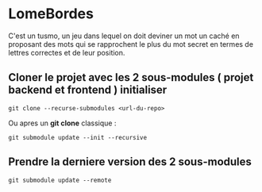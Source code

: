# LomeBordes

C'est un tusmo, un jeu dans lequel on doit deviner un mot un caché en proposant des mots qui se rapprochent le plus du mot secret en termes de lettres correctes et de leur position.


## Cloner le projet avec les 2 sous-modules ( projet backend et frontend ) initialiser 
```
git clone --recurse-submodules <url-du-repo>
```
Ou apres un **git clone**  classique :
```
git submodule update --init --recursive 
```

## Prendre la derniere version des 2 sous-modules
```
git submodule update --remote
```
